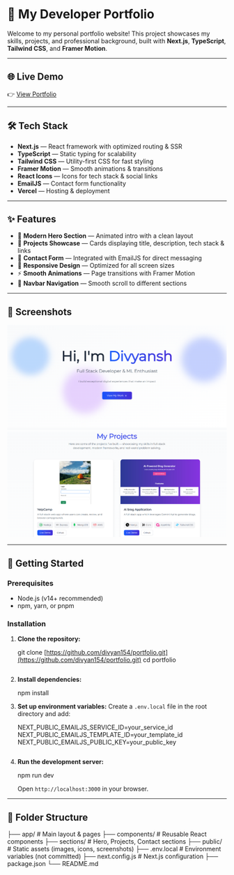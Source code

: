 # 🚀 My Developer Portfolio

Welcome to my personal portfolio website! This project showcases my skills, projects, and professional background, built with **Next.js**, **TypeScript**, **Tailwind CSS**, and **Framer Motion**.

---

## 🌐 Live Demo

👉 [View Portfolio](https://portfolio-eight-sigma-31.vercel.app)

---

## 🛠 Tech Stack

- **Next.js** — React framework with optimized routing & SSR
- **TypeScript** — Static typing for scalability
- **Tailwind CSS** — Utility-first CSS for fast styling
- **Framer Motion** — Smooth animations & transitions
- **React Icons** — Icons for tech stack & social links
- **EmailJS** — Contact form functionality
- **Vercel** — Hosting & deployment

---

## ✨ Features

- 🎨 **Modern Hero Section** — Animated intro with a clean layout
- 💼 **Projects Showcase** — Cards displaying title, description, tech stack & links
- 📩 **Contact Form** — Integrated with EmailJS for direct messaging
- 📱 **Responsive Design** — Optimized for all screen sizes
- ⚡ **Smooth Animations** — Page transitions with Framer Motion
- 🧭 **Navbar Navigation** — Smooth scroll to different sections

---

## 📸 Screenshots


![Home Page](public/screenshots/heross.png)
![Projects Section](public/screenshots/projectsss.png)


---

## 🚀 Getting Started

### Prerequisites

- Node.js (v14+ recommended)
- npm, yarn, or pnpm

### Installation

1.  **Clone the repository:**
    
    git clone [https://github.com/divyan154/portfolio.git](https://github.com/divyan154/portfolio.git)
    cd portfolio
    ```
2.  **Install dependencies:**
   
    npm install
    
3.  **Set up environment variables:**
    Create a `.env.local` file in the root directory and add:
    
    NEXT_PUBLIC_EMAILJS_SERVICE_ID=your_service_id
    NEXT_PUBLIC_EMAILJS_TEMPLATE_ID=your_template_id
    NEXT_PUBLIC_EMAILJS_PUBLIC_KEY=your_public_key
    ```
4.  **Run the development server:**
    
    npm run dev
   
    Open `http://localhost:3000` in your browser.

---

## 📂 Folder Structure


├── app/                  # Main layout & pages
├── components/           # Reusable React components
├── sections/             # Hero, Projects, Contact sections
├── public/               # Static assets (images, icons, screenshots)
├── .env.local            # Environment variables (not committed)
├── next.config.js        # Next.js configuration
├── package.json
└── README.md
